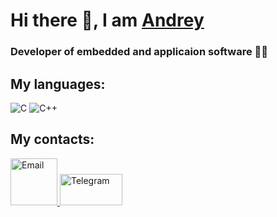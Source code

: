 # Hi there 👋, I am [Andrey](https://t.me/AndreyNikolaevichPerm)

### Developer of embedded and applicaion software 👨‍💻

## My languages:

![C](https://img.shields.io/badge/c-%2300599C.svg?style=for-the-badge&logo=c&logoColor=white)
![C++](https://img.shields.io/badge/c++-%2300599C.svg?style=for-the-badge&logo=c%2B%2B&logoColor=white)

## My contacts:
<p>
<a href="mailto:fcgeirby01@gmail.com"><img src="https://simpleicons.org/icons/gmail.svg" width="75" height="75" alt="Email"> </a>
<a href="https://t.me/AndreyNikolaevichPerm"><img src="https://camo.githubusercontent.com/cf4ed981404024c1adfc79d5575c4edf1836c4fe36b24b03383ece888cef7e29/68747470733a2f2f696d672e736869656c64732e696f2f62616467652f54656c656772616d2d3243413545303f7374796c653d666f722d7468652d6261646765266c6f676f3d74656c656772616d266c6f676f436f6c6f723d7768697465" width="100" height="50" alt="Telegram"> </a>
</p>




<!--
**AndreyNicolevich/AndreyNicolevich** is a ✨ _special_ ✨ repository because its `README.md` (this file) appears on your GitHub profile.

Here are some ideas to get you started:

- 🔭 I’m currently working on ...
- 🌱 I’m currently learning ...
- 👯 I’m looking to collaborate on ...
- 🤔 I’m looking for help with ...
- 💬 Ask me about ...
- 📫 How to reach me: ...
- 😄 Pronouns: ...
- ⚡ Fun fact: ...
-->
